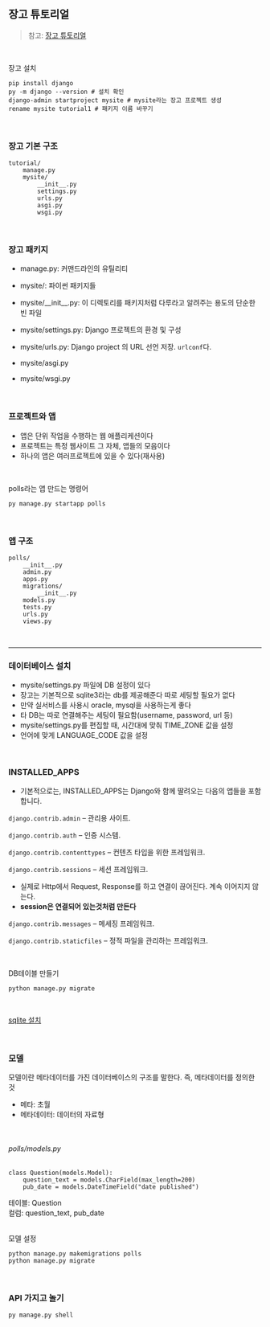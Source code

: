 ## 장고 튜토리얼
> 참고: [장고 튜토리얼](https://docs.djangoproject.com/en/5.1/)

<br>

장고 설치
```
pip install django
py -m django --version # 설치 확인
django-admin startproject mysite # mysite라는 장고 프로젝트 생성
rename mysite tutorial1 # 패키지 이름 바꾸기
```

<br>

### 장고 기본 구조
```
tutorial/
    manage.py
    mysite/
        __init__.py
        settings.py
        urls.py
        asgi.py
        wsgi.py
```

<br>

### 장고 패키지
- manage.py: 커맨드라인의 유틸리티

- mysite/: 파이썬 패키지들

- mysite/\_\_init__.py: 이 디렉토리를 패키지처럼 다루라고 알려주는 용도의 단순한 빈 파일

- mysite/settings.py: Django 프로젝트의 환경 및 구성

- mysite/urls.py: Django project 의 URL 선언 저장. `urlconf`다.

- mysite/asgi.py

- mysite/wsgi.py

<br>

### 프로젝트와 앱
- 앱은 단위 작업을 수행하는 웹 애플리케션이다
- 프로젝트는 특정 웹사이트 그 자체, 앱들의 모음이다
- 하나의 앱은 여러프로젝트에 있을 수 있다(재사용)

<br>

polls라는 앱 만드는 명령어
```
py manage.py startapp polls
```

<br>

### 앱 구조
```
polls/
    __init__.py
    admin.py
    apps.py
    migrations/
        __init__.py
    models.py
    tests.py
    urls.py
    views.py
```

<br>
<hr>

### 데이터베이스 설치
- mysite/settings.py 파일에 DB 설정이 있다
- 장고는 기본적으로 sqlite3라는 db를 제공해준다 따로 세팅할 필요가 없다
- 만약 실서비스를 사용시 oracle, mysql을 사용하는게 좋다
- 타 DB는 따로 연결해주는 세팅이 필요함(username, password, url 등)
- mysite/settings.py를 편집할 때, 시간대에 맞춰 TIME_ZONE 값을 설정
- 언어에 맞게 LANGUAGE_CODE 값을 설정

<br>

### INSTALLED_APPS

- 기본적으로는, INSTALLED_APPS는 Django와 함께 딸려오는 다음의 앱들을 포함합니다.

`django.contrib.admin` – 관리용 사이트.     

`django.contrib.auth` – 인증 시스템.

`django.contrib.contenttypes` – 컨텐츠 타입을 위한 프레임워크.

`django.contrib.sessions` – 세션 프레임워크.
- 실제로 Http에서 Request, Response를 하고 연결이 끊어진다. 계속 이어지지 않는다.
- **session은 연결되어 있는것처럼 만든다**

`django.contrib.messages` – 메세징 프레임워크.

`django.contrib.staticfiles` – 정적 파일을 관리하는 프레임워크.

<br>

DB테이블 만들기
```
python manage.py migrate
```
<br>

[sqlite 설치](https://sqlitebrowser.org/dl/)

<br>

### 모델
모델이란 메타데이터를 가진 데이터베이스의 구조를 말한다. 즉, 메타데이터를 정의한 것
- 메타: 초월
- 메타데이터: 데이터의 자료형

<br>

###### polls/models.py
```
class Question(models.Model):
    question_text = models.CharField(max_length=200)
    pub_date = models.DateTimeField("date published")
```
테이블: Question  
컬럼: question_text, pub_date  
<br>

모델 설정
```
python manage.py makemigrations polls
python manage.py migrate 
```

<br>

### API 가지고 놀기
```
py manage.py shell
```
